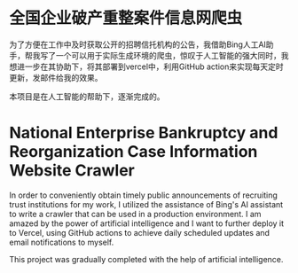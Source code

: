 # 全国企业破产重整案件信息网爬虫

为了方便在工作中及时获取公开的招聘信托机构的公告，我借助Bing人工AI助手，帮我写了一个可以用于实际生成环境的爬虫，惊叹于人工智能的强大同时，我想进一步在其协助下，将其部署到vercel中，利用GitHub action来实现每天定时更新，发邮件给我的效果。

本项目是在人工智能的帮助下，逐渐完成的。


# National Enterprise Bankruptcy and Reorganization Case Information Website Crawler

In order to conveniently obtain timely public announcements of recruiting trust institutions for my work, I utilized the assistance of Bing's AI assistant to write a crawler that can be used in a production environment. I am amazed by the power of artificial intelligence and I want to further deploy it to Vercel, using GitHub actions to achieve daily scheduled updates and email notifications to myself.

This project was gradually completed with the help of artificial intelligence.
